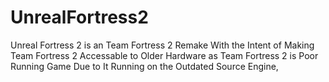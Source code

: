 # UnrealFortress2
Unreal Fortress 2 is an Team Fortress 2 Remake With the Intent of Making Team Fortress 2 Accessable to Older Hardware as Team Fortress 2 is Poor Running Game Due to It Running on the Outdated Source Engine,
